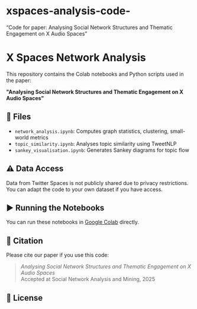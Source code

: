 # xspaces-analysis-code-
 “Code for paper: Analysing Social Network Structures and Thematic Engagement on X Audio Spaces”

# X Spaces Network Analysis

This repository contains the Colab notebooks and Python scripts used in the paper:

**"Analysing Social Network Structures and Thematic Engagement on X Audio Spaces"**

## 📂 Files

- `network_analysis.ipynb`: Computes graph statistics, clustering, small-world metrics
- `topic_similarity.ipynb`: Analyses topic similarity using TweetNLP
- `sankey_visualisation.ipynb`: Generates Sankey diagrams for topic flow


## ⚠️ Data Access

Data from Twitter Spaces is not publicly shared due to privacy restrictions.
You can adapt the code to your own dataset if you have access.

## ▶️ Running the Notebooks

You can run these notebooks in [Google Colab](https://colab.research.google.com) directly.

## 🧾 Citation

Please cite our paper if you use this code:

> *Analysing Social Network Structures and Thematic Engagement on X Audio Spaces*  
> Accepted at Social Network Analysis and Mining, 2025

## 📄 License


